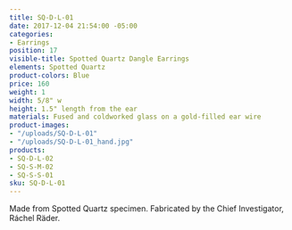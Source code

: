 ```yaml
---
title: SQ-D-L-01
date: 2017-12-04 21:54:00 -05:00
categories:
- Earrings
position: 17
visible-title: Spotted Quartz Dangle Earrings
elements: Spotted Quartz
product-colors: Blue
price: 160
weight: 1
width: 5/8" w
height: 1.5" length from the ear
materials: Fused and coldworked glass on a gold-filled ear wire
product-images:
- "/uploads/SQ-D-L-01"
- "/uploads/SQ-D-L-01_hand.jpg"
products:
- SQ-D-L-02
- SQ-S-M-02
- SQ-S-S-01
sku: SQ-D-L-01
---
```


Made from Spotted Quartz specimen. Fabricated by the Chief Investigator, Ráchel Räder.